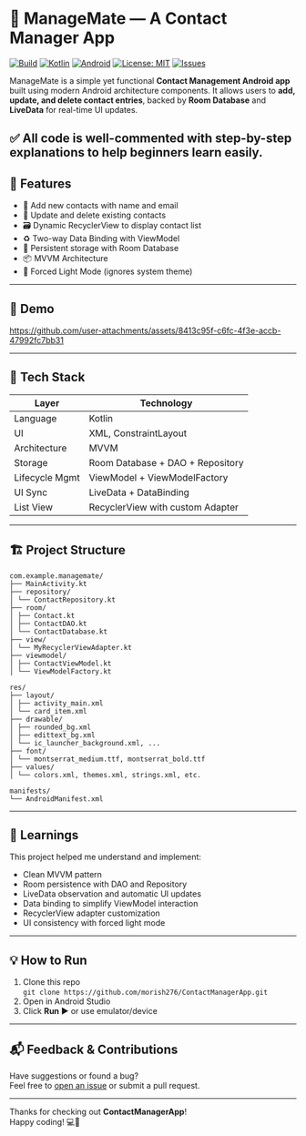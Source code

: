 # 📇 ManageMate — A Contact Manager App
[![Build](https://img.shields.io/badge/build-passing-brightgreen?style=flat-square)](https://github.com/morish276/ContactManagerApp/actions)
[![Kotlin](https://img.shields.io/badge/Kotlin-1.9.0-blue?logo=kotlin&style=flat-square)](https://kotlinlang.org/)
[![Android](https://img.shields.io/badge/platform-Android-blue?logo=android&style=flat-square)](https://developer.android.com/)
[![License: MIT](https://img.shields.io/badge/license-MIT-yellow.svg?style=flat-square)](https://github.com/morish276/ContactManagerApp/blob/main/LICENSE)
[![Issues](https://img.shields.io/github/issues/morish276/ContactManagerApp?style=flat-square)](https://github.com/morish276/ContactManagerApp/issues)

ManageMate is a simple yet functional **Contact Management Android app** built using modern Android architecture components. It allows users to **add, update, and delete contact entries**, backed by **Room Database** and **LiveData** for real-time UI updates.

✅ **All code is well-commented with step-by-step explanations** to help beginners learn easily.
---

## 📱 Features

- 🔹 Add new contacts with name and email
- 🔄 Update and delete existing contacts
- 🗃️ Dynamic RecyclerView to display contact list
- ♻️ Two-way Data Binding with ViewModel
- 💾 Persistent storage with Room Database
- 📦 MVVM Architecture
- 🌙 Forced Light Mode (ignores system theme)

---

## 📸 Demo

https://github.com/user-attachments/assets/8413c95f-c6fc-4f3e-accb-47992fc7bb31

---

## 🧱 Tech Stack

| Layer         | Technology                        |
|---------------|------------------------------------|
| Language       | Kotlin                            |
| UI             | XML, ConstraintLayout             |
| Architecture   | MVVM                              |
| Storage        | Room Database + DAO + Repository  |
| Lifecycle Mgmt | ViewModel + ViewModelFactory      |
| UI Sync        | LiveData + DataBinding            |
| List View      | RecyclerView with custom Adapter  |

---

## 🏗️ Project Structure

```
com.example.managemate/
├── MainActivity.kt
├── repository/
│ └── ContactRepository.kt
├── room/
│ ├── Contact.kt
│ ├── ContactDAO.kt
│ └── ContactDatabase.kt
├── view/
│ └── MyRecyclerViewAdapter.kt
├── viewmodel/
│ ├── ContactViewModel.kt
│ └── ViewModelFactory.kt

res/
├── layout/
│ ├── activity_main.xml
│ └── card_item.xml
├── drawable/
│ ├── rounded_bg.xml
│ ├── edittext_bg.xml
│ └── ic_launcher_background.xml, ...
├── font/
│ └── montserrat_medium.ttf, montserrat_bold.ttf
├── values/
│ └── colors.xml, themes.xml, strings.xml, etc.

manifests/
└── AndroidManifest.xml
```
---

## 🧠 Learnings

This project helped me understand and implement:

- Clean MVVM pattern
- Room persistence with DAO and Repository
- LiveData observation and automatic UI updates
- Data binding to simplify ViewModel interaction
- RecyclerView adapter customization
- UI consistency with forced light mode

---

## 💡 How to Run

1. Clone this repo  
   `git clone https://github.com/morish276/ContactManagerApp.git`
2. Open in Android Studio
3. Click **Run ▶** or use emulator/device

---

## 📬 Feedback & Contributions

Have suggestions or found a bug?  
Feel free to [open an issue](https://github.com/morish276/ContactManagerApp/issues) or submit a pull request.

---

Thanks for checking out **ContactManagerApp**!  
Happy coding! 💻🚀

